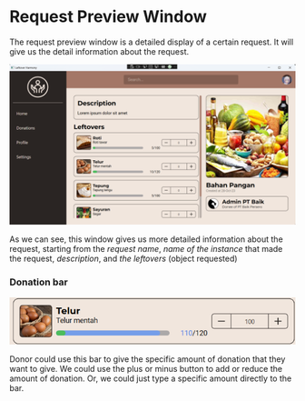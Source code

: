 # Request Preview Window

The request preview window is a detailed display of a certain request. It will give us the detail information about the request.

<p align="center">
    <img src="../../images/detail_request_preview.png"/>
</p>

As we can see, this window gives us more detailed information about the request, starting from the *request name*, *name of the instance* that made the request, *description*, and *the leftovers* (object requested)

### Donation bar

<p align="center">
    <img src="../../images/donation_bar_preview.png"/>
</p>

Donor could use this bar to give the specific amount of donation that they want to give. We could use the plus or minus button to add or reduce the amount of donation. Or, we could just type a specific amount directly to the bar.